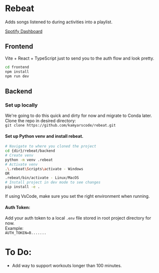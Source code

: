 # Rebeat

Adds songs listened to during activities into a playlist.

[Spotify Dashboard](https://developer.spotify.com/dashboard/3127926c771c495897441b4e1a3ab7d8/settings)

## Frontend

Vite + React + TypeScript just to send you to the auth flow and look pretty.

```bash
cd frontend
npm install
npm run dev
```

## Backend

### Set up locally
We're going to do this quick and dirty for now and migrate to Conda later.  
Clone the repo in desired directory:  
`git clone https://github.com/kamyarscode/rebeat.git`

#### Set up Python venv and install rebeat.
```bash
# Navigate to where you cloned the project
cd {dir}/rebeat/backend
# Create venv
python -m venv .rebeat
# Activate venv
.\.rebeat\Scripts\activate - Windows
OR
.rebeat/bin/activate - Linux/MacOS
# Install project in dev mode to see changes
pip install -e .
```

If using VsCode, make sure you set the right environment when running.  

#### Auth Token:
Add your auth token to a local `.env` file stored in root project directory for now.  
Example:  
`AUTH_TOKEN=B.......`
# To Do:

- Add way to support workouts longer than 100 minutes.
